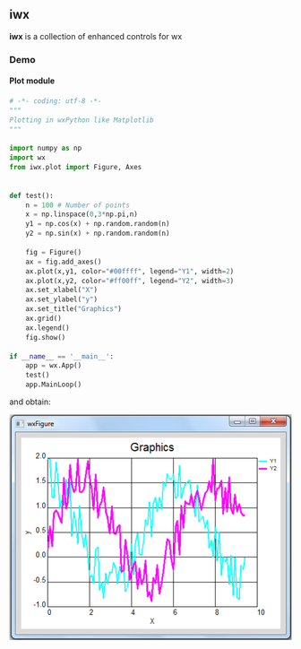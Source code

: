 ## iwx

**iwx** is a collection of enhanced controls for wx

### Demo

#### Plot module

```python
# -*- coding: utf-8 -*-
"""
Plotting in wxPython like Matplotlib
"""

import numpy as np
import wx
from iwx.plot import Figure, Axes


def test():
    n = 100 # Number of points
    x = np.linspace(0,3*np.pi,n)
    y1 = np.cos(x) + np.random.random(n)
    y2 = np.sin(x) + np.random.random(n)
    
    fig = Figure()
    ax = fig.add_axes()
    ax.plot(x,y1, color="#00ffff", legend="Y1", width=2)
    ax.plot(x,y2, color="#ff00ff", legend="Y2", width=3)
    ax.set_xlabel("X")
    ax.set_ylabel("y")
    ax.set_title("Graphics")
    ax.grid()
    ax.legend()
    fig.show()
    
if __name__ == '__main__':
    app = wx.App()
    test()
    app.MainLoop()
```

and obtain:

![](examples/images/plot.PNG)